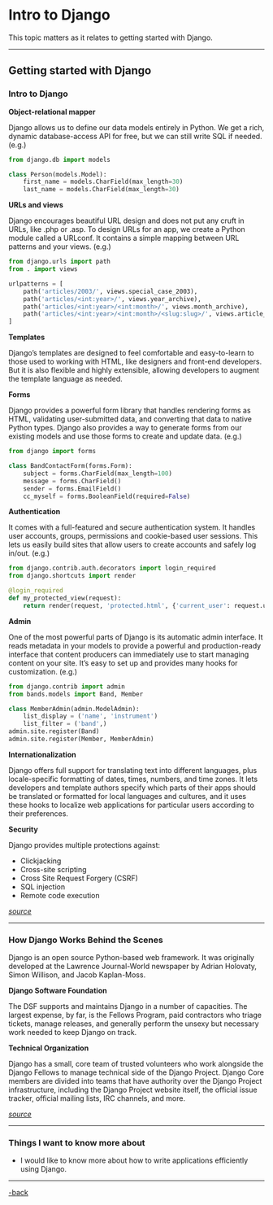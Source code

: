# Intro to Django

This topic matters as it relates to getting started with Django.

---

## Getting started with Django

### Intro to Django

**Object-relational mapper**

Django allows us to define our data models entirely in Python. We get a rich, dynamic database-access API for free, but we can still write SQL if needed. (e.g.)

```python
from django.db import models

class Person(models.Model):
    first_name = models.CharField(max_length=30)
    last_name = models.CharField(max_length=30)
```

**URLs and views**

Django encourages beautiful URL design and does not put any cruft in URLs, like .php or .asp. To design URLs for an app, we create a Python module called a URLconf. It contains a simple mapping between URL patterns and your views. (e.g.)

```python
from django.urls import path
from . import views

urlpatterns = [
    path('articles/2003/', views.special_case_2003),
    path('articles/<int:year>/', views.year_archive),
    path('articles/<int:year>/<int:month>/', views.month_archive),
    path('articles/<int:year>/<int:month>/<slug:slug>/', views.article_detail)
]
```

**Templates**

Django’s templates are designed to feel comfortable and easy-to-learn to those used to working with HTML, like designers and front-end developers. But it is also flexible and highly extensible, allowing developers to augment the template language as needed.

**Forms**

Django provides a powerful form library that handles rendering forms as HTML, validating user-submitted data, and converting that data to native Python types. Django also provides a way to generate forms from our existing models and use those forms to create and update data. (e.g.)

```python
from django import forms

class BandContactForm(forms.Form):
    subject = forms.CharField(max_length=100)
    message = forms.CharField()
    sender = forms.EmailField()
    cc_myself = forms.BooleanField(required=False)
```

**Authentication**

It comes with a full-featured and secure authentication system. It handles user accounts, groups, permissions and cookie-based user sessions. This lets us easily build sites that allow users to create accounts and safely log in/out. (e.g.)

```python
from django.contrib.auth.decorators import login_required
from django.shortcuts import render

@login_required
def my_protected_view(request):
    return render(request, 'protected.html', {'current_user': request.user})
```

**Admin**

One of the most powerful parts of Django is its automatic admin interface. It reads metadata in your models to provide a powerful and production-ready interface that content producers can immediately use to start managing content on your site. It’s easy to set up and provides many hooks for customization. (e.g.)

```python
from django.contrib import admin
from bands.models import Band, Member

class MemberAdmin(admin.ModelAdmin):
    list_display = ('name', 'instrument')
    list_filter = ('band',)
admin.site.register(Band)
admin.site.register(Member, MemberAdmin)
```

**Internationalization**

Django offers full support for translating text into different languages, plus locale-specific formatting of dates, times, numbers, and time zones. It lets developers and template authors specify which parts of their apps should be translated or formatted for local languages and cultures, and it uses these hooks to localize web applications for particular users according to their preferences.

**Security**

Django provides multiple protections against:

* Clickjacking
* Cross-site scripting
* Cross Site Request Forgery (CSRF)
* SQL injection
* Remote code execution

[*source*](https://www.djangoproject.com/start/)

---


### How Django Works Behind the Scenes

Django is an open source Python-based web framework. It was originally developed at the Lawrence Journal-World newspaper by Adrian Holovaty, Simon Willison, and Jacob Kaplan-Moss.

**Django Software Foundation**

The DSF supports and maintains Django in a number of capacities. The largest expense, by far, is the Fellows Program, paid contractors who triage tickets, manage releases, and generally perform the unsexy but necessary work needed to keep Django on track.

**Technical Organization**

Django has a small, core team of trusted volunteers who work alongside the Django Fellows to manage technical side of the Django Project. Django Core members are divided into teams that have authority over the Django Project infrastructure, including the Django Project website itself, the official issue tracker, official mailing lists, IRC channels, and more.

[*source*](https://wsvincent.com/how-django-works-behind-the-scenes/)

---

### Things I want to know more about

* I would like to know more about how to write applications efficiently using Django. 

---

[-back](https://alexriverau.github.io/reading-notes/code401)
